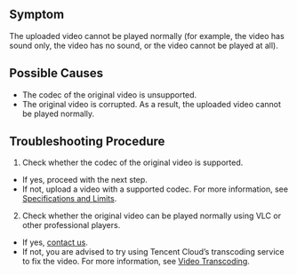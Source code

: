 ## Symptom

The uploaded video cannot be played normally (for example, the video has sound only, the video has no sound, or the video cannot be played at all).

## Possible Causes

- The codec of the original video is unsupported.
- The original video is corrupted. As a result, the uploaded video cannot be played normally.

## Troubleshooting Procedure

1. Check whether the codec of the original video is supported.
 - If yes, proceed with the next step.
 - If not, upload a video with a supported codec. For more information, see [Specifications and Limits](https://intl.cloud.tencent.com/document/product/1045/33425).
2. Check whether the original video can be played normally using VLC or other professional players.
 - If yes, [contact us](https://intl.cloud.tencent.com/support).
 - If not, you are advised to try using Tencent Cloud’s transcoding service to fix the video. For more information, see [Video Transcoding](https://intl.cloud.tencent.com/document/product/1082/39188).

